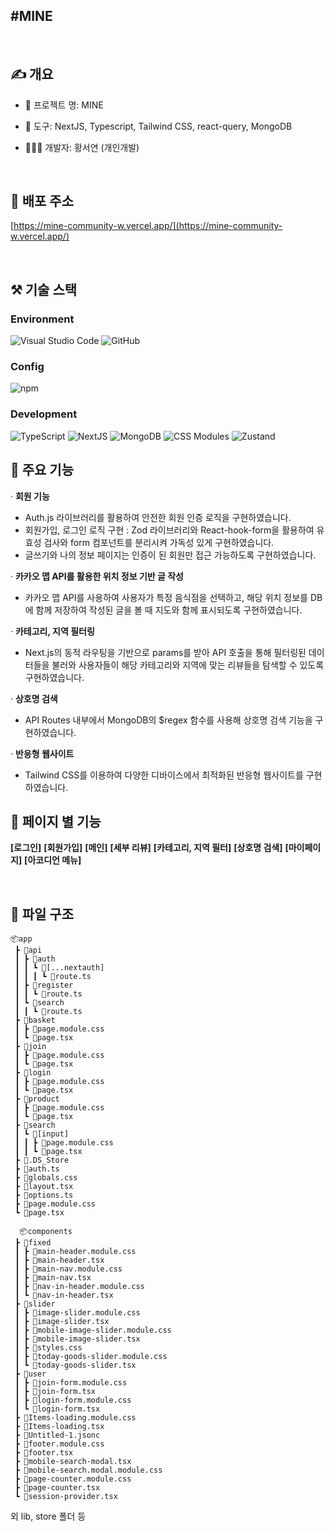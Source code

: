 ## #MINE 
  
## ✍️ 개요

- 📄 프로젝트 명: MINE
- 🔨 도구: NextJS, Typescript, Tailwind CSS, react-query, MongoDB
- 👩🏻‍💻 개발자: 황서연 (개인개발)


   
## 💾 배포 주소

[https://mine-community-w.vercel.app/](https://mine-community-w.vercel.app/)


   
## ⚒️ 기술 스택

### Environment
![Visual Studio Code](https://img.shields.io/badge/visual%20studio%20code-297ACC?style=flat-square&logo=visualstudiocode&logoColor=white)
![GitHub](https://img.shields.io/badge/github-181717?style=flat-square&logo=github&logoColor=white)

### Config
![npm](https://img.shields.io/badge/npm-CB3837?style=flat-square&logo=npm&logoColor=white)

### Development
![TypeScript](https://img.shields.io/badge/TypeScript-3178C6?style=flat-square&logo=typescript&logoColor=white)
![NextJS](https://img.shields.io/badge/NextJS-000000?style=flat-square&logo=nextdotjs&logoColor=white)
![MongoDB](https://img.shields.io/badge/Mongodb-47A248?style=flat-square&logo=mongodb&logoColor=white)
![CSS Modules](https://img.shields.io/badge/CSS%20Modules-000000?style=flat-square&logo=cssmodules&logoColor=white)
![Zustand](https://img.shields.io/badge/zustand-5B4524?style=flat-square&logo=&logoColor=white)


## 🔑 주요 기능

· **회원 기능**
- Auth.js 라이브러리를 활용하여 안전한 회원 인증 로직을 구현하였습니다.
- 회원가입, 로그인 로직 구현 : Zod 라이브러리와 React-hook-form을 활용하여 유효성 검사와 form 컴포넌트를 분리시켜 가독성 있게 구현하였습니다.
- 글쓰기와 나의 정보 페이지는 인증이 된 회원만 접근 가능하도록 구현하였습니다.

· **카카오 맵 API를 활용한 위치 정보 기반 글 작성**
- 카카오 맵 API를 사용하여 사용자가 특정 음식점을 선택하고, 해당 위치 정보를 DB에 함께 저장하여 작성된 글을 볼 때 지도와 함께 표시되도록 구현하였습니다.

· **카테고리, 지역 필터링**
- Next.js의 동적 라우팅을 기반으로 params를 받아 API 호출을 통해 필터링된 데이터들을 불러와 사용자들이 해당 카테고리와 지역에 맞는 리뷰들을 탐색할 수 있도록 구현하였습니다.

· **상호명 검색**

- API Routes 내부에서 MongoDB의 $regex 함수를 사용해 상호명 검색 기능을 구현하였습니다.

· **반응형 웹사이트**

- Tailwind CSS를 이용하여 다양한 디바이스에서 최적화된 반응형 웹사이트를 구현하였습니다.


## 🔑 페이지 별 기능
**[로그인]**
**[회원가입]**
**[메인]**
**[세부 리뷰]**
**[카테고리, 지역 필터]**
**[상호명 검색]**
**[마이페이지]**
**[아코디언 메뉴]**

   
## 📁 파일 구조
```
📦app
 ┣ 📂api
 ┃ ┣ 📂auth
 ┃ ┃ ┗ 📂[...nextauth]
 ┃ ┃ ┃ ┗ 📜route.ts
 ┃ ┣ 📂register
 ┃ ┃ ┗ 📜route.ts
 ┃ ┗ 📂search
 ┃ ┃ ┗ 📜route.ts
 ┣ 📂basket
 ┃ ┣ 📜page.module.css
 ┃ ┗ 📜page.tsx
 ┣ 📂join
 ┃ ┣ 📜page.module.css
 ┃ ┗ 📜page.tsx
 ┣ 📂login
 ┃ ┣ 📜page.module.css
 ┃ ┗ 📜page.tsx
 ┣ 📂product
 ┃ ┣ 📜page.module.css
 ┃ ┗ 📜page.tsx
 ┣ 📂search
 ┃ ┗ 📂[input]
 ┃ ┃ ┣ 📜page.module.css
 ┃ ┃ ┗ 📜page.tsx
 ┣ 📜.DS_Store
 ┣ 📜auth.ts
 ┣ 📜globals.css
 ┣ 📜layout.tsx
 ┣ 📜options.ts
 ┣ 📜page.module.css
 ┗ 📜page.tsx

  📦components
 ┣ 📂fixed
 ┃ ┣ 📜main-header.module.css
 ┃ ┣ 📜main-header.tsx
 ┃ ┣ 📜main-nav.module.css
 ┃ ┣ 📜main-nav.tsx
 ┃ ┣ 📜nav-in-header.module.css
 ┃ ┗ 📜nav-in-header.tsx
 ┣ 📂slider
 ┃ ┣ 📜image-slider.module.css
 ┃ ┣ 📜image-slider.tsx
 ┃ ┣ 📜mobile-image-slider.module.css
 ┃ ┣ 📜mobile-image-slider.tsx
 ┃ ┣ 📜styles.css
 ┃ ┣ 📜today-goods-slider.module.css
 ┃ ┗ 📜today-goods-slider.tsx
 ┣ 📂user
 ┃ ┣ 📜join-form.module.css
 ┃ ┣ 📜join-form.tsx
 ┃ ┣ 📜login-form.module.css
 ┃ ┗ 📜login-form.tsx
 ┣ 📜Items-loading.module.css
 ┣ 📜Items-loading.tsx
 ┣ 📜Untitled-1.jsonc
 ┣ 📜footer.module.css
 ┣ 📜footer.tsx
 ┣ 📜mobile-search-modal.tsx
 ┣ 📜mobile-search.modal.module.css
 ┣ 📜page-counter.module.css
 ┣ 📜page-counter.tsx
 ┗ 📜session-provider.tsx
```
외 lib, store 폴더 등



